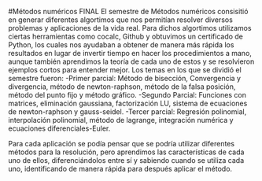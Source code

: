 #Métodos numéricos FINAL
El semestre de Métodos numéricos consisitió en generar diferentes algortimos que nos permitían resolver diversos problemas y aplicaciones de la vida real.
Para dichos algortimos utilizamos ciertas herramientas como cocalc, Github y obtuvimos un certificado de Python, los cuales nos ayudaban a obtener de manera más rápida los resultados en lugar de invertir tiempo en hacer los procedimientos a mano, aunque también aprendimos la teoría de cada uno de estos y se resolvieron ejemplos cortos para entender mejor. Los temas en los que se dividió el semestre fueron:
-Primer parcial: Método de bisección, Convergencia y divergencia, método de newton-raphson, método de la falsa posición, método del punto fijo y método gráfico.
-Segundo Parcial: Funciones con matrices, eliminación gaussiana, factorización LU, sistema de ecuaciones de newton-raphson y gauss-seidel.
-Tercer parcial: Regresión polinomial, interpolación polinomial, método de lagrange, integración numérica y ecuaciones diferenciales-Euler.

Para cada aplicación se podía pensar que se podría utilizar diferentes métodos para la resolución, pero aprendimos las características de cada uno de ellos, diferenciándolos entre sí y sabiendo cuando se utiliza cada uno, identificando de manera rápida para después aplicar el método. 


